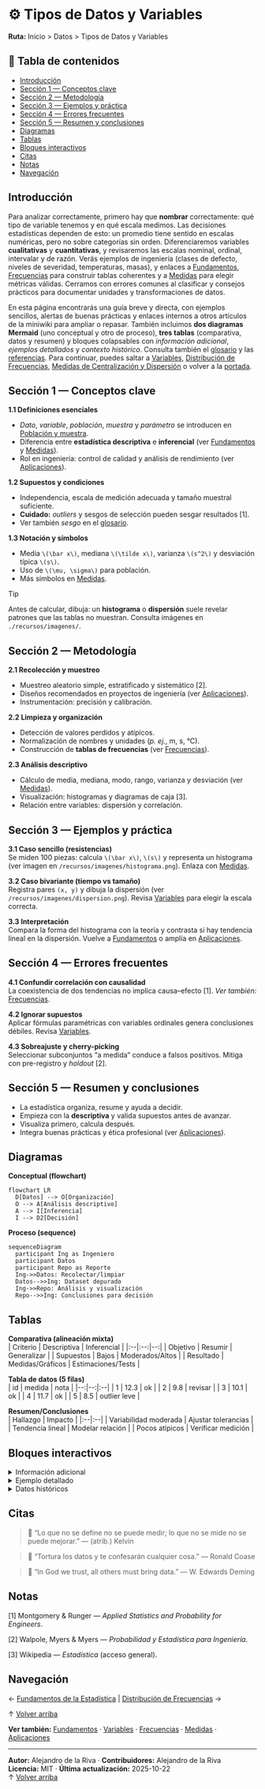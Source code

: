 # ⚙️ Tipos de Datos y Variables

**Ruta:** Inicio > Datos > Tipos de Datos y Variables

## 📑 Tabla de contenidos
- [Introducción](#introducción)
- [Sección 1 — Conceptos clave](#sección-1--conceptos-clave)
- [Sección 2 — Metodología](#sección-2--metodología)
- [Sección 3 — Ejemplos y práctica](#sección-3--ejemplos-y-práctica)
- [Sección 4 — Errores frecuentes](#sección-4--errores-frecuentes)
- [Sección 5 — Resumen y conclusiones](#sección-5--resumen-y-conclusiones)
- [Diagramas](#diagramas)
- [Tablas](#tablas)
- [Bloques interactivos](#bloques-interactivos)
- [Citas](#citas)
- [Notas](#notas)
- [Navegación](#navegación)


## Introducción
Para analizar correctamente, primero hay que **nombrar** correctamente: qué tipo de variable tenemos y en qué escala medimos. Las decisiones estadísticas dependen de esto: un promedio tiene sentido en escalas numéricas, pero no sobre categorías sin orden. Diferenciaremos variables **cualitativas** y **cuantitativas**, y revisaremos las escalas nominal, ordinal, intervalar y de razón. Verás ejemplos de ingeniería (clases de defecto, niveles de severidad, temperaturas, masas), y enlaces a [Fundamentos](./articulo-1.md), [Frecuencias](./articulo-3.md) para construir tablas coherentes y a [Medidas](./articulo-4.md) para elegir métricas válidas. Cerramos con errores comunes al clasificar y consejos prácticos para documentar unidades y transformaciones de datos.

En esta página encontrarás una guía breve y directa, con ejemplos sencillos, alertas de buenas prácticas y enlaces internos a otros artículos de la miniwiki para ampliar o repasar. También incluimos **dos diagramas Mermaid** (uno conceptual y otro de proceso), **tres tablas** (comparativa, datos y resumen) y bloques colapsables con *información adicional*, *ejemplos detallados* y *contexto histórico*. Consulta también el [glosario](./glosario.md) y las [referencias](./referencias.md). Para continuar, puedes saltar a [Variables](./articulo-2.md), [Distribución de Frecuencias](./articulo-3.md), [Medidas de Centralización y Dispersión](./articulo-4.md) o volver a la [portada](./index.md).


## Sección 1 — Conceptos clave
**1.1 Definiciones esenciales**  
- *Dato*, *variable*, *población*, *muestra* y *parámetro* se introducen en [Población y muestra](./articulo-4.md).  
- Diferencia entre **estadística descriptiva** e **inferencial** (ver [Fundamentos](./articulo-1.md) y [Medidas](./articulo-4.md)).  
- Rol en ingeniería: control de calidad y análisis de rendimiento (ver [Aplicaciones](./articulo-5.md)).

**1.2 Supuestos y condiciones**  
- Independencia, escala de medición adecuada y tamaño muestral suficiente.  
- **Cuidado:** *outliers* y sesgos de selección pueden sesgar resultados [1].  
- Ver también *sesgo* en el [glosario](./glosario.md).

**1.3 Notación y símbolos**  
- Media `\(\bar x\)`, mediana `\(\tilde x\)`, varianza `\(s^2\)` y desviación típica `\(s\)`.  
- Uso de `\(\mu, \sigma\)` para población.  
- Más símbolos en [Medidas](./articulo-4.md).

> [!TIP]
> Antes de calcular, dibuja: un **histograma** o **dispersión** suele revelar patrones que las tablas no muestran. Consulta imágenes en `./recursos/imagenes/`.


## Sección 2 — Metodología
**2.1 Recolección y muestreo**  
- Muestreo aleatorio simple, estratificado y sistemático [2].  
- Diseños recomendados en proyectos de ingeniería (ver [Aplicaciones](./articulo-5.md)).  
- Instrumentación: precisión y calibración.

**2.2 Limpieza y organización**  
- Detección de valores perdidos y atípicos.  
- Normalización de nombres y unidades (*p. ej.*, m, s, °C).  
- Construcción de **tablas de frecuencias** (ver [Frecuencias](./articulo-3.md)).

**2.3 Análisis descriptivo**  
- Cálculo de media, mediana, modo, rango, varianza y desviación (ver [Medidas](./articulo-4.md)).  
- Visualización: histogramas y diagramas de caja [3].  
- Relación entre variables: dispersión y correlación.


## Sección 3 — Ejemplos y práctica
**3.1 Caso sencillo (resistencias)**  
Se miden 100 piezas: calcula `\(\bar x\)`, `\(s\)` y representa un histograma (ver imagen en `/recursos/imagenes/histograma.png`). Enlaza con [Medidas](./articulo-4.md).

**3.2 Caso bivariante (tiempo vs tamaño)**  
Registra pares `(x, y)` y dibuja la dispersión (ver `/recursos/imagenes/dispersion.png`). Revisa [Variables](./articulo-2.md) para elegir la escala correcta.

**3.3 Interpretación**  
Compara la forma del histograma con la teoría y contrasta si hay tendencia lineal en la dispersión. Vuelve a [Fundamentos](./articulo-1.md) o amplía en [Aplicaciones](./articulo-5.md).


## Sección 4 — Errores frecuentes
**4.1 Confundir correlación con causalidad**  
La coexistencia de dos tendencias no implica causa–efecto [1]. *Ver también:* [Frecuencias](./articulo-3.md).

**4.2 Ignorar supuestos**  
Aplicar fórmulas paramétricas con variables ordinales genera conclusiones débiles. Revisa [Variables](./articulo-2.md).

**4.3 Sobreajuste y cherry-picking**  
Seleccionar subconjuntos “a medida” conduce a falsos positivos. Mitiga con pre-registro y *holdout* [2].


## Sección 5 — Resumen y conclusiones
- La estadística organiza, resume y ayuda a decidir.  
- Empieza con la **descriptiva** y valida supuestos antes de avanzar.  
- Visualiza primero, calcula después.  
- Integra buenas prácticas y ética profesional (ver [Aplicaciones](./articulo-5.md)).


## Diagramas
**Conceptual (flowchart)**  
```mermaid
flowchart LR
  D[Datos] --> O[Organización]
  O --> A[Análisis descriptivo]
  A --> I[Inferencia]
  I --> D2[Decisión]
```
**Proceso (sequence)**  
```mermaid
sequenceDiagram
  participant Ing as Ingeniero
  participant Datos
  participant Repo as Reporte
  Ing->>Datos: Recolectar/limpiar
  Datos-->>Ing: Dataset depurado
  Ing->>Repo: Análisis y visualización
  Repo-->>Ing: Conclusiones para decisión
```


## Tablas
**Comparativa (alineación mixta)**  
| Criterio | Descriptiva | Inferencial |
|:--|:--:|--:|
| Objetivo | Resumir | Generalizar |
| Supuestos | Bajos | Moderados/Altos |
| Resultado | Medidas/Gráficos | Estimaciones/Tests |

**Tabla de datos (5 filas)**  
| id | medida | nota |
|--:|--:|:--|
| 1 | 12.3 | ok |
| 2 | 9.8 | revisar |
| 3 | 10.1 | ok |
| 4 | 11.7 | ok |
| 5 | 8.5 | outlier leve |

**Resumen/Conclusiones**  
| Hallazgo | Impacto |
|:--|:--|
| Variabilidad moderada | Ajustar tolerancias |
| Tendencia lineal | Modelar relación |
| Pocos atípicos | Verificar medición |


## Bloques interactivos
<details><summary>Información adicional</summary>
<p>La calidad de los datos define la calidad de las conclusiones. Documenta siempre el origen y el método.</p>
</details>
<details><summary>Ejemplo detallado</summary>
<p>Calcula la media con `x̄ = (Σ xi)/n` y la varianza con `s² = Σ(xi−x̄)²/(n−1)`.</p>
</details>
<details><summary>Datos históricos</summary>
<p>Desde Graunt y Quételet hasta Gosset (Student), la estadística ha evolucionado con la computación.</p>
</details>


## Citas
> 💬 “Lo que no se define no se puede medir; lo que no se mide no se puede mejorar.” — (atrib.) Kelvin

> 💬 “Tortura los datos y te confesarán cualquier cosa.” — Ronald Coase

> 💬 “In God we trust, all others must bring data.” — W. Edwards Deming


## Notas
[1] Montgomery & Runger — *Applied Statistics and Probability for Engineers*.  

[2] Walpole, Myers & Myers — *Probabilidad y Estadística para Ingeniería*.  

[3] Wikipedia — *Estadística* (acceso general).  



## Navegación
← [Fundamentos de la Estadística](./articulo-1.md) | [Distribución de Frecuencias](./articulo-3.md) →  

↑ [Volver arriba](#)  

**Ver también:** [Fundamentos](./articulo-1.md) · [Variables](./articulo-2.md) · [Frecuencias](./articulo-3.md) · [Medidas](./articulo-4.md) · [Aplicaciones](./articulo-5.md)


---
**Autor:** Alejandro de la Riva · **Contribuidores:** Alejandro de la Riva  
**Licencia:** MIT · **Última actualización:** 2025-10-22  
↑ [Volver arriba](#)
